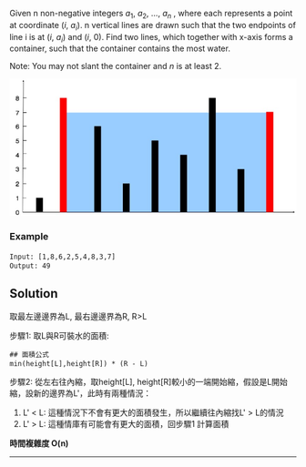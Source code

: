Given n non-negative integers $a_1$, $a_2$, ..., $a_n$ , where each represents a point at coordinate ($i$, $a_i$). n vertical lines are drawn such that the two endpoints of line i is at ($i$, $a_i$) and ($i$, $0$). Find two lines, which together with x-axis forms a container, such that the container contains the most water.

Note: You may not slant the container and $n$ is at least 2.

![Q1](pics/Q1.jpg)

### Example
```
Input: [1,8,6,2,5,4,8,3,7]
Output: 49
```


## Solution 

取最左邊邊界為L, 最右邊邊界為R, R>L

步驟1: 取L與R可裝水的面積:
```
## 面積公式
min(height[L],height[R]) * (R - L) 
```
步驟2: 從左右往內縮，取height[L], height[R]較小的一端開始縮，假設是L開始縮，設新的邊界為L'，此時有兩種情況：
1. L' < L:
    這種情況下不會有更大的面積發生，所以繼續往內縮找L' > L的情況
2. L' > L:
    這種情庫有可能會有更大的面積，回步驟1 計算面積


**時間複雜度 O(n)**

---

